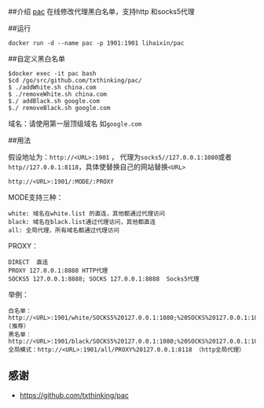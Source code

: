 
##介绍
[pac](1) 在线修改代理黑白名单，支持http 和socks5代理
   
##运行

	docker run -d --name pac -p 1901:1901 lihaixin/pac


##自定义黑白名单


	$docker exec -it pac bash
	$cd /go/src/github.com/txthinking/pac/
	$ ./addWhite.sh china.com
	$ ./removeWhite.sh china.com
	$./ addBlack.sh google.com
	$./ removeBlack.sh google.com

域名：请使用第一层顶级域名 如`google.com`

##用法

假设地址为：`http://<URL>:1901`  ，  代理为`socks5//127.0.0.1:1080`或者`http//127.0.0.1:8118`，具体使替换自己的网站替换`<URL>`

	http://<URL>:1901/:MODE/:PROXY

MODE支持三种：
	
	white: 域名在white.list 的直连，其他都通过代理访问
	black: 域名在black.list通过代理访问，其他都直连
	all: 全局代理，所有域名都通过代理访问

PROXY：

	DIRECT  直连
	PROXY 127.0.0.1:8888 HTTP代理
	SOCKS5 127.0.0.1:8888; SOCKS 127.0.0.1:8888  Socks5代理
	
举例：

	白名单：http://<URL>:1901/white/SOCKS5%20127.0.0.1:1080;%20SOCKS%20127.0.0.1:1080   (推荐）
	黑名单：http://<URL>:1901/black/SOCKS5%20127.0.0.1:1080;%20SOCKS%20127.0.0.1:1080
	全局模式：http://<URL>:1901/all/PROXY%20127.0.0.1:8118 （http全局代理）
	
## 感谢
- https://github.com/txthinking/pac

 